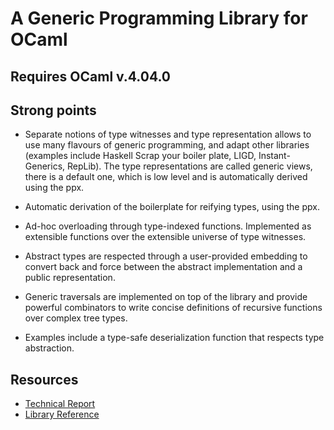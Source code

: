 A Generic Programming Library for OCaml
=======================================

Requires OCaml v.4.04.0
-----------------------

Strong points
-------------

-   Separate notions of type witnesses and type representation allows to
    use many flavours of generic programming, and adapt other libraries
    (examples include Haskell Scrap your boiler plate, LIGD,
    Instant-Generics, RepLib). The type representations are called
    generic views, there is a default one, which is low level and is
    automatically derived using the ppx.

-   Automatic derivation of the boilerplate for reifying types, using
    the ppx.

-   Ad-hoc overloading through type-indexed functions. Implemented as
    extensible functions over the extensible universe of type witnesses.

-   Abstract types are respected through a user-provided embedding to
    convert back and force between the abstract implementation and a
    public representation.

-   Generic traversals are implemented on top of the library and provide
    powerful combinators to write concise definitions of recursive
    functions over complex tree types.

-   Examples include a type-safe deserialization function that respects
    type abstraction.

Resources
---------

-   [Technical Report](./generic.pdf)
-   [Library Reference](./doc/index.html)

